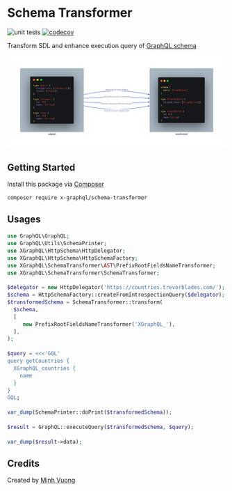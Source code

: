 Schema Transformer
==================

![unit tests](https://github.com/x-graphql/schema-transformer/actions/workflows/unit_tests.yml/badge.svg)
[![codecov](https://codecov.io/gh/x-graphql/schema-transformer/graph/badge.svg?token=E7Ov5hKtm2)](https://codecov.io/gh/x-graphql/schema-transformer)

Transform SDL and enhance execution query of [GraphQL schema](https://webonyx.github.io/graphql-php/schema-definition/)

![describe](./docs/describe.png)


Getting Started
---------------

Install this package via [Composer](https://getcomposer.org)

```shell
composer require x-graphql/schema-transformer
```

Usages
------

```php
use GraphQL\GraphQL;
use GraphQL\Utils\SchemaPrinter;
use XGraphQL\HttpSchema\HttpDelegator;
use XGraphQL\HttpSchema\HttpSchemaFactory;
use XGraphQL\SchemaTransformer\AST\PrefixRootFieldsNameTransformer;
use XGraphQL\SchemaTransformer\SchemaTransformer;

$delegator = new HttpDelegator('https://countries.trevorblades.com/');
$schema = HttpSchemaFactory::createFromIntrospectionQuery($delegator);
$transformedSchema = SchemaTransformer::transform(
  $schema,
  [
     new PrefixRootFieldsNameTransformer('XGraphQL_'),
  ],
);

$query = <<<'GQL'
query getCountries {
  XGraphQL_countries {
    name
  }
}
GQL;

var_dump(SchemaPrinter::doPrint($transformedSchema));

$result = GraphQL::executeQuery($transformedSchema, $query);

var_dump($result->data);
```


Credits
-------

Created by [Minh Vuong](https://github.com/vuongxuongminh)
